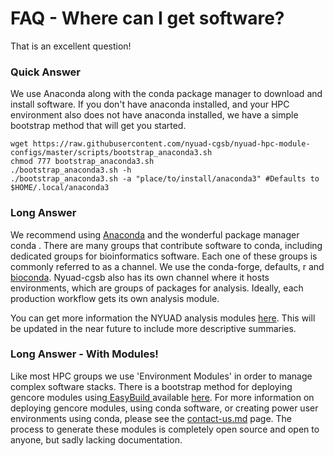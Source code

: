 # FAQ - Where can I get software?

That is an excellent question!

### Quick Answer

We use Anaconda along with the conda package manager to download and install software. If you don't have anaconda installed, and your HPC environment also does not have anaconda installed, we have a simple bootstrap method that will get you started.

```
wget https://raw.githubusercontent.com/nyuad-cgsb/nyuad-hpc-module-configs/master/scripts/bootstrap_anaconda3.sh
chmod 777 bootstrap_anaconda3.sh
./bootstrap_anaconda3.sh -h
./bootstrap_anaconda3.sh -a "place/to/install/anaconda3" #Defaults to $HOME/.local/anaconda3
```

### Long Answer

We recommend using [Anaconda](https://www.continuum.io/downloads) and the wonderful package manager conda . There are many groups that contribute software to conda, including dedicated groups for bioinformatics software. Each one of these groups is commonly referred to as a channel. We use the conda-forge, defaults,  r and [bioconda](https://bioconda.github.io/). Nyuad-cgsb also has its own channel where it hosts environments, which are groups of packages for analysis. Ideally, each production workflow gets its own analysis module. 

You can get more information the NYUAD analysis modules [here](https://jerowe.gitbooks.io/nyuad-gencore-hpc-modules/content/). This will be updated in the near future to include more descriptive summaries.

### Long Answer - With Modules!

Like most HPC groups we use 'Environment Modules' in order to manage complex software stacks. There is a bootstrap method for deploying gencore modules using[ EasyBuild ](https://github.com/hpcugent/easybuild) available  [here](https://raw.githubusercontent.com/nyuad-cgsb/nyuad-hpc-module-configs/master/scripts/deploy_gencore_modules.sh). For more information on deploying gencore modules, using conda software, or creating power user environments using conda, please see the  [contact-us.md](/contact-us.md)  page. The process to generate these modules is completely open source and open to anyone, but sadly lacking documentation.





